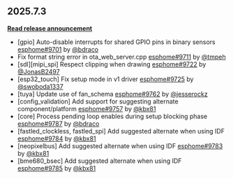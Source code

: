 ## 2025.7.3

[**Read release announcement**](https://esphome.io/changelog/2025.7.0)

- [gpio] Auto-disable interrupts for shared GPIO pins in binary sensors [esphome#9701](https://github.com/esphome/esphome/pull/9701) by [@bdraco](https://github.com/bdraco)
- Fix format string error in ota_web_server.cpp [esphome#9711](https://github.com/esphome/esphome/pull/9711) by [@tmpeh](https://github.com/tmpeh)
- [sdl][mipi_spi] Respect clipping when drawing [esphome#9722](https://github.com/esphome/esphome/pull/9722) by [@JonasB2497](https://github.com/JonasB2497)
- [esp32_touch] Fix setup mode in v1 driver [esphome#9725](https://github.com/esphome/esphome/pull/9725) by [@swoboda1337](https://github.com/swoboda1337)
- [tuya] Update use of fan_schema [esphome#9762](https://github.com/esphome/esphome/pull/9762) by [@jesserockz](https://github.com/jesserockz)
- [config_validation] Add support for suggesting alternate component/platform [esphome#9757](https://github.com/esphome/esphome/pull/9757) by [@kbx81](https://github.com/kbx81)
- [core] Process pending loop enables during setup blocking phase [esphome#9787](https://github.com/esphome/esphome/pull/9787) by [@bdraco](https://github.com/bdraco)
- [fastled_clockless, fastled_spi] Add suggested alternate when using IDF [esphome#9784](https://github.com/esphome/esphome/pull/9784) by [@kbx81](https://github.com/kbx81)
- [neopixelbus] Add suggested alternate when using IDF [esphome#9783](https://github.com/esphome/esphome/pull/9783) by [@kbx81](https://github.com/kbx81)
- [bme680_bsec] Add suggested alternate when using IDF [esphome#9785](https://github.com/esphome/esphome/pull/9785) by [@kbx81](https://github.com/kbx81)

